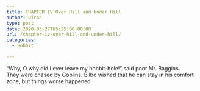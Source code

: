 ```yaml
---
title: CHAPTER IV Over Hill and Under Hill
author: Qiran
type: post
date: 2020-03-27T05:25:00+00:00
url: /chapter-iv-over-hill-and-under-hill/
categories:
  - Hobbit

---
```

“Why, O why did I ever leave my hobbit-hole!” said poor Mr. Baggins.  
They were chased by Goblins. Bilbo wished that he can stay in his comfort zone, but things worse happened.